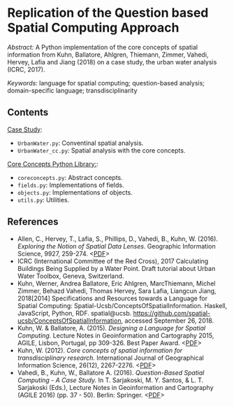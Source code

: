 # Replication of the Question based Spatial Computing Approach

*Abstract:* A Python implementation of the core concepts of spatial information from Kuhn, Ballatore, Ahlgren, Thiemann, Zimmer, Vahedi, Hervey, Lafia and Jiang (2018) on a case study, the urban water analysis (ICRC, 2017).

*Keywords:* language for spatial computing; question-based analysis; domain-specific language; transdisciplinarity

Contents
-----------------------------
[Case Study](https://github.com/sstuder/QuestionBasedSpatialComputing): 
- `UrbanWater.py`: Conventinal spatial analysis.
- `UrbanWater_cc.py`: Spatial analysis with the core concepts.

[Core Concepts Python Library:](coreconcepts): 
- `coreconcepts.py`: Abstract concepts.
- `fields.py`: Implementations of fields.
- `objects.py`: Implementations of objects.
- `utils.py`: Utilities.


References
-----------------------------
- Allen, C., Hervey, T., Lafia, S., Phillips, D., Vahedi, B., Kuhn, W. (2016). *Exploring the Notion of Spatial Data Lenses.* Geographic Information Science, 9927, 259-274. <[PDF](http://link.springer.com/10.1007/978-3-319-45738-3_17)>
- ICRC (International Committee of the Red Cross), 2017	Calculating Buildings Being Supplied by a Water Point. Draft tutorial about Urban Water Toolbox, Geneva, Switzerland.
- Kuhn, Werner, Andrea Ballatore, Eric Ahlgren, MarcThiemann, Michel Zimmer, Behazd Vahedi, Thomas Hervey, Sara Lafia, Liangcun Jiang, 2018[2014]	Specifications and Resources towards a Language for Spatial Computing: Spatial-Ucsb/ConceptsOfSpatialInformation. Haskell, JavaScript, Python, RDF. spatial@ucsb. https://github.com/spatial-ucsb/ConceptsOfSpatialInformation, accessed September 26, 2018.
- Kuhn, W. & Ballatore, A. (2015). *Designing a Language for Spatial Computing.* Lecture Notes in Geoinformation and Cartography 2015, AGILE, Lisbon, Portugal, pp 309-326. Best Paper Award. <[PDF](http://escholarship.org/uc/item/04q9q6wm)>
- Kuhn, W. (2012). *Core concepts of spatial information for transdisciplinary research.* International Journal of Geographical Information Science, 26(12), 2267-2276. <[PDF](http://ifgi.uni-muenster.de/~kuhn/research/publications/pdfs/refereed%20journals/IJGIS%202012.pdf)>
- Vahedi, B., Kuhn, W., Ballatore A. (2016). *Question-Based Spatial Computing - A Case Study.* In T. Sarjakoski, M. Y. Santos, & L. T. Sarjakoski (Eds.), Lecture Notes in Geoinformation and Cartography (AGILE 2016) (pp. 37 - 50). Berlin: Springer. <[PDF](https://link.springer.com/chapter/10.1007/978-3-319-33783-8_3)>
